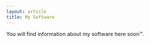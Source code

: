 ```yaml
---
layout: article
title: My Software
---
```

You will find information about my software here soon&trade;.
